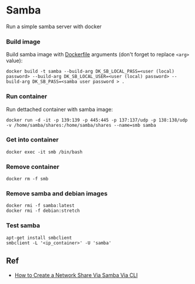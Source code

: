 # Samba
Run a simple samba server with docker

### Build image
Build samba image with [Dockerfile](/samba/Dockerfile) arguments (don't forget to replace `<arg>` value):

	docker build -t samba --build-arg DK_SB_LOCAL_PASS=<user (local) password> --build-arg DK_SB_LOCAL_USER=<user (local) password> --build-arg DK_SB_PASS=<samba user password > .
	
### Run container
Run dettached container with samba image:

	docker run -d -it -p 139:139 -p 445:445 -p 137:137/udp -p 138:138/udp -v /home/samba/shares:/home/samba/shares --name=smb samba
	
### Get into container

	docker exec -it smb /bin/bash
	
### Remove container

	docker rm -f smb
	
### Remove samba and debian images 

	docker rmi -f samba:latest
	docker rmi -f debian:stretch
	
### Test samba

	apt-get install smbclient
	smbclient -L '<ip_container>' -U 'samba'

## Ref
- [How to Create a Network Share Via Samba Via CLI](https://help.ubuntu.com/community/How%20to%20Create%20a%20Network%20Share%20Via%20Samba%20Via%20CLI%20%28Command-line%20interface/Linux%20Terminal%29%20-%20Uncomplicated%2C%20Simple%20and%20Brief%20Way%21)
	

